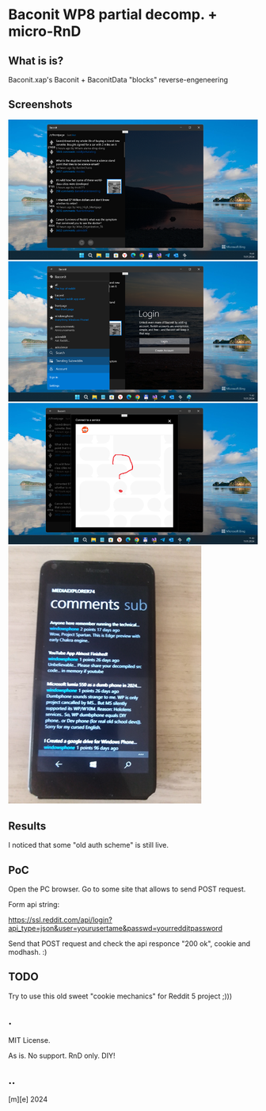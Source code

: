 # Baconit WP8 partial decomp. + micro-RnD

## What is is?

Baconit.xap's Baconit + BaconitData "blocks" reverse-engeneering

## Screenshots
![](Images/shot01.png)
![](Images/shot02.png)
![](Images/shot03.png)
![](Images/shot04.png)


## Results

I noticed that some "old auth scheme" is still live.

## PoC

Open the PC browser. Go to some site that allows to send POST request.

Form api string:

https://ssl.reddit.com/api/login?api_type=json&user=yourusertame&passwd=yourredditpassword

Send that POST request and check the api responce "200 ok", cookie and modhash. :)

## TODO
Try to use this old sweet "cookie mechanics" for Reddit 5 project ;)))

## .
MIT License.

As is. No support. RnD only. DIY!

## ..
[m][e] 2024